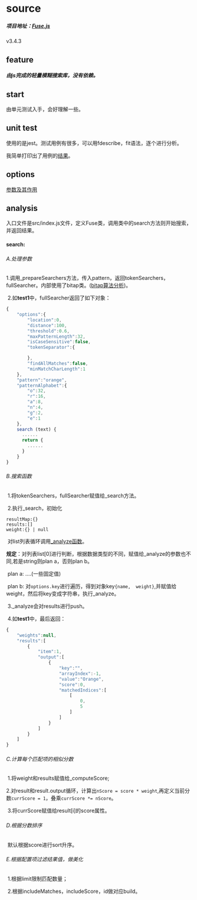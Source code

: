 # source

##### 项目地址：[Fuse.js](https://github.com/krisk/fuse)

v3.4.3

## feature

##### 由js完成的轻量模糊搜索库，没有依赖。

##  start

由单元测试入手，会好理解一些。

##  unit test

使用的是jest。测试用例有很多，可以用fdescribe，fit语法，逐个进行分析。

我简单打印出了用例的[结果](./test.mock.md)。

## options

[参数及其作用](./option.md)

## analysis

入口文件是src/index.js文件，定义Fuse类，调用类中的search方法则开始搜索，并返回结果。

#### search:

###### A.处理参数

​	1.调用_prepareSearchers方法，传入pattern，返回tokenSearchers，fullSearcher。内部使用了bitap类。([bitap算法分析](./bitap.md))。

​	2.如**test1**中，fullSearcher返回了如下对象：

```js
{
    "options":{
        "location":0,
        "distance":100,
        "threshold":0.6,
        "maxPatternLength":32,
        "isCaseSensitive":false,
        "tokenSeparator":{

        },
        "findAllMatches":false,
        "minMatchCharLength":1
    },
    "pattern":"orange",
    "patternAlphabet":{
        "o":32,
        "r":16,
        "a":8,
        "n":4,
        "g":2,
        "e":1
    },
    search (text) {
      ......
      return {
        ......
      }
    }
}
```

###### B.搜索函数

​	1.将tokenSearchers，fullSearcher赋值给\_search方法。

​	2.执行\_search，初始化

```
resultMap:{}
results:[]
weight:{} | null
```

​	对list列表循环调用[\_analyze函数](./_analyze.md)。

​	**规定**：对列表list[0]进行判断，根据数据类型的不同，赋值给\_analyze的参数也不同,若是string则plan a，否则plan b。

​	plan a: ….(一些固定值)

​	plan b: 对`options.key`进行遍历，得到对象key`{name,  weight}`,并赋值给weight，然后将key变成字符串，执行\_analyze。

​	3.\_analyze会对results进行push。

​	4.如**test1**中，最后返回：

```js
{
    "weights":null,
    "results":[
        {
            "item":1,
            "output":[
                {
                    "key":"",
                    "arrayIndex":-1,
                    "value":"Orange",
                    "score":0,
                    "matchedIndices":[
                        [
                            0,
                            5
                        ]
                    ]
                }
            ]
        }
    ]
}
```

###### C.计算每个匹配项的相似分数

​	1.将weight和results赋值给\_computeScore;

​	2.对result和result.output循环，计算出`nScore = score * weight`,再定义当前分数`currScore = 1`，叠乘`currScore *= nScore`。

​	3.将currScore赋值给result[i]的score属性。

###### D.根据分数排序

​	默认根据score进行sort升序。

###### E.根据配置项过滤结果值，做美化

​	1.根据limit限制匹配数量；

​	2.根据includeMatches，includeScore，id做对应build。









